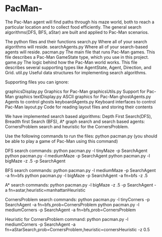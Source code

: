 # PacMan-

The Pac-Man agent will find paths through his maze world, both to reach a particular location and to collect food efficiently. The general search algorithms(DFS, BFS, aStar) are built and applied to Pac-Man scenarios.

The python files and their functions
search.py	   Where all of your search algorithms will reside.
searchAgents.py  Where all of your search-based agents will reside.
pacman.py	The main file that runs Pac-Man games.
 This file describes a Pac-Man GameState type, which you use in this project.
game.py	   The logic behind how the Pac-Man world works.
 This file describes several supporting types like AgentState, Agent, Direction, and Grid.
util.py	    Useful data structures for implementing search algorithms.

Supporting files you can ignore:

graphicsDisplay.py	Graphics for Pac-Man
graphicsUtils.py	Support for Pac-Man graphics
textDisplay.py	    ASCII graphics for Pac-Man
ghostAgents.py	   Agents to control ghosts
keyboardAgents.py	Keyboard interfaces to control Pac-Man
layout.py	 Code for reading layout files and storing their contents

We have implemented search based algorithms: Depth First Search(DFS), Breadth first Search (BFS), A* graph search and search based agents: CornersProblem search and heuristic for the CornersProblem.

Use the following commands to run the files:
python pacman.py  (you should be able to play a game of Pac-Man using this command)

DFS search commands:
python pacman.py -l tinyMaze -p SearchAgent
python pacman.py -l mediumMaze -p SearchAgent
python pacman.py -l bigMaze -z .5 -p SearchAgent

BFS search commands:
python pacman.py -l mediumMaze -p SearchAgent -a fn=bfs
python pacman.py -l bigMaze -p SearchAgent -a fn=bfs -z .5

A* search commands:
python pacman.py -l bigMaze -z .5 -p SearchAgent -a fn=astar,heuristic=manhattanHeuristic 

CornersProblem search commands:
python pacman.py -l tinyCorners -p SearchAgent -a fn=bfs,prob=CornersProblem
python pacman.py -l mediumCorners -p SearchAgent -a fn=bfs,prob=CornersProblem

Heuristic for CornersProblem command:
python pacman.py -l mediumCorners -p SearchAgent -a fn=aStarSearch,prob=CornersProblem,heuristic=cornersHeuristic -z 0.5



